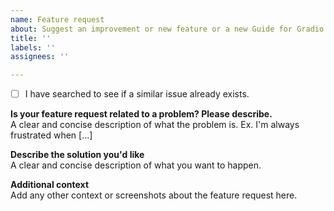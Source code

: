 ```yaml
---
name: Feature request
about: Suggest an improvement or new feature or a new Guide for Gradio
title: ''
labels: ''
assignees: ''

---
```

- [ ] I have searched to see if a similar issue already exists.


**Is your feature request related to a problem? Please describe.**  
A clear and concise description of what the problem is. Ex. I'm always frustrated when [...]

**Describe the solution you'd like**  
A clear and concise description of what you want to happen.

**Additional context**  
Add any other context or screenshots about the feature request here.
